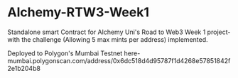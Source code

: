 # Alchemy-RTW3-Week1
Standalone smart Contract for Alchemy Uni's Road to Web3 Week 1 project- with the challenge (Allowing 5 max mints per address) implemented.  

Deployed to Polygon's Mumbai Testnet here- mumbai.polygonscan.com/address/0x6dc518d4d95787f1d4268e57851842f2e1b204b8 
